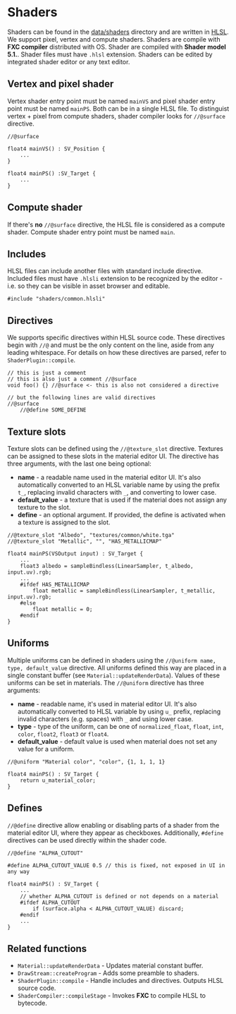 # Shaders

Shaders can be found in the [data/shaders](../data/shaders) directory and are written in [HLSL](https://learn.microsoft.com/en-us/windows/win32/direct3dhlsl/dx-graphics-hlsl). We support pixel, vertex and compute shaders. Shaders are compile with **FXC compiler** distributed with OS. Shader are compiled with **Shader model 5.1.**. Shader files must have `.hlsl` extension. Shaders can be edited by integrated shader editor or any text editor.

## Vertex and pixel shader

Vertex shader entry point must be named `mainVS` and pixel shader entry point must be named `mainPS`. Both can be in a single HLSL file. To distinguist vertex + pixel from compute shaders, shader compiler looks for `//@surface` directive.

```hlsl
//@surface

float4 mainVS() : SV_Position {
    ...
}

float4 mainPS() :SV_Target {
    ...
}
```

## Compute shader

If there's **no** `//@surface` directive, the HLSL file is considered as a compute shader. Compute shader entry point must be named `main`.

## Includes

HLSL files can include another files with standard include directive. Included files must have `.hlsli` extension to be recognized by the editor - i.e. so they can be visible in asset browser and editable.

```hlsl
#include "shaders/common.hlsli"
```

## Directives

We supports specific directives within HLSL source code. These directives begin with `//@` and must be the only content on the line, aside from any leading whitespace. For details on how these directives are parsed, refer to `ShaderPlugin::compile`.

```hlsl
// this is just a comment
// this is also just a comment //@surface
void foo() {} //@surface <- this is also not considered a directive

// but the following lines are valid directives
//@surface
    //@define SOME_DEFINE
```

## Texture slots

Texture slots can be defined using the `//@texture_slot` directive. Textures can be assigned to these slots in the material editor UI. The directive has three arguments, with the last one being optional:
* **name** - a readable name used in the material editor UI. It's also automatically converted to an HLSL variable name by using the prefix `t_`, replacing invalid characters with `_`, and converting to lower case.
* **default_value** - a texture that is used if the material does not assign any texture to the slot.
* **define** - an optional argument. If provided, the define is activated when a texture is assigned to the slot.

```hlsl
//@texture_slot "Albedo", "textures/common/white.tga"
//@texture_slot "Metallic", "", "HAS_METALLICMAP"

float4 mainPS(VSOutput input) : SV_Target {
    ...
    float3 albedo = sampleBindless(LinearSampler, t_albedo, input.uv).rgb;
    ...
    #ifdef HAS_METALLICMAP
        float metallic = sampleBindless(LinearSampler, t_metallic, input.uv).rgb;
    #else
        float metallic = 0;
    #endif
}
```

## Uniforms

Multiple uniforms can be defined in shaders using the `//@uniform name, type, default_value` directive. All uniforms defined this way are placed in a single constant buffer (see `Material::updateRenderData`). Values of these uniforms can be set in materials. The `//@uniform` directive has three arguments:

* **name** - readable name, it's used in material editor UI. It's also automatically converted to HLSL variable by using `u_` prefix, replacing invalid characters (e.g. spaces) with `_` and using lower case.
* **type** - type of the uniform, can be one of `normalized_float`, `float`, `int`, `color`, `float2`, `float3` or `float4`.
* **default_value** - default value is used when material does not set any value for a uniform.

```hlsl
//@uniform "Material color", "color", {1, 1, 1, 1}

float4 mainPS() : SV_Target {
    return u_material_color;
}
```

## Defines

`//@define` directive allow enabling or disabling parts of a shader from the material editor UI, where they appear as checkboxes. Additionally, `#define` directives can be used directly within the shader code.

```hlsl
//@define "ALPHA_CUTOUT"

#define ALPHA_CUTOUT_VALUE 0.5 // this is fixed, not exposed in UI in any way

float4 mainPS() : SV_Target {
    ...
    // whether ALPHA_CUTOUT is defined or not depends on a material
    #ifdef ALPHA_CUTOUT
        if (surface.alpha < ALPHA_CUTOUT_VALUE) discard;
    #endif
    ...
}
```

## Related functions

* `Material::updateRenderData` - Updates material constant buffer.
* `DrawStream::createProgram` - Adds some preamble to shaders.
* `ShaderPlugin::compile` - Handle includes and directives. Outputs HLSL source code.
* `ShaderCompiler::compileStage` - Invokes **FXC** to compile HLSL to bytecode.